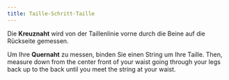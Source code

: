 ```yaml
---
title: Taille-Schritt-Taille
---
```


Die **Kreuznaht** wird von der Taillenlinie vorne durch die Beine auf die Rückseite gemessen.

Um Ihre **Quernaht** zu messen, binden Sie einen String um Ihre Taille. Then, measure down from the center front of your waist going through your legs back up to the back until you meet the string at your waist.

